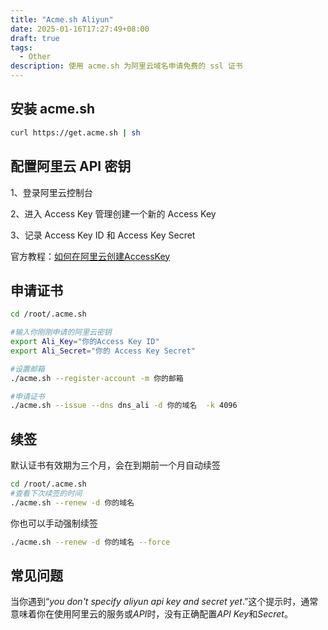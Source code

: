 ```yaml
---
title: "Acme.sh Aliyun"
date: 2025-01-16T17:27:49+08:00
draft: true
tags:
  - Other
description: 使用 acme.sh 为阿里云域名申请免费的 ssl 证书
---
```




## 安装 acme.sh

```bash
curl https://get.acme.sh | sh
```



## 配置阿里云 API 密钥

1、登录阿里云控制台

2、进入 Access Key 管理创建一个新的 Access Key

3、记录 Access Key ID 和 Access Key Secret

官方教程：[如何在阿里云创建AccessKey](https://help.aliyun.com/zh/ram/user-guide/create-an-accesskey-pair)



## 申请证书

```bash
cd /root/.acme.sh

#输入你刚刚申请的阿里云密钥
export Ali_Key="你的Access Key ID"
export Ali_Secret="你的 Access Key Secret"

#设置邮箱
./acme.sh --register-account -m 你的邮箱

#申请证书
./acme.sh --issue --dns dns_ali -d 你的域名  -k 4096
```



## 续签

默认证书有效期为三个月，会在到期前一个月自动续签

```bash
cd /root/.acme.sh
#查看下次续签的时间
./acme.sh --renew -d 你的域名 
```

你也可以手动强制续签

```bash
./acme.sh --renew -d 你的域名 --force
```



## 常见问题

当你遇到“*you* *don't* *specify* *aliyun* *api* *key* *and* *secret* *yet*.”这个提示时，通常意味着你在使用阿里云的服务或*API*时，没有正确配置*API* *Key*和*Secret*。



